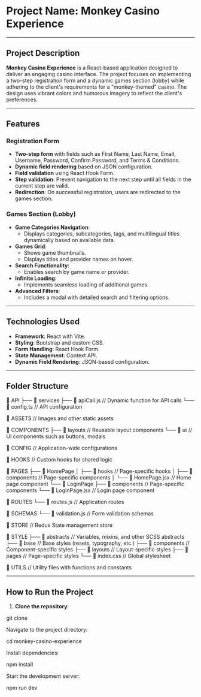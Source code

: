 # Project Name: Monkey Casino Experience
---

## Project Description

**Monkey Casino Experience** is a React-based application designed to deliver an engaging casino interface. The project focuses on implementing a two-step registration form and a dynamic games section (lobby) while adhering to the client's requirements for a "monkey-themed" casino. The design uses vibrant colors and humorous imagery to reflect the client's preferences.

--- 
## Features


### Registration Form

- **Two-step form** with fields such as First Name, Last Name, Email, Username, Password, Confirm Password, and Terms & Conditions.
- **Dynamic field rendering** based on JSON configuration.
- **Field validation** using React Hook Form.
- **Step validation**: Prevent navigation to the next step until all fields in the current step are valid.
- **Redirection**: On successful registration, users are redirected to the games section.

### Games Section (Lobby)

- **Game Categories Navigation**:
    - Displays categories, subcategories, tags, and multilingual titles dynamically based on available data.
- **Games Grid**:
    - Shows game thumbnails.
    - Displays titles and provider names on hover.
- **Search Functionality**:
    - Enables search by game name or provider.
- **Infinite Loading**:
    - Implements seamless loading of additional games.
- **Advanced Filters**:
    - Includes a modal with detailed search and filtering options.

---
## Technologies Used

- **Framework**: React with Vite.
- **Styling**: Bootstrap and custom CSS.
- **Form Handling**: React Hook Form.
- **State Management**: Context API.
- **Dynamic Field Rendering**: JSON-based configuration.

---
## Folder Structure

📁 API ├── 📁 services ├── 📄 apiCall.js // Dynamic function for API calls └── 📄 config.ts // API configuration

📁 ASSETS // Images and other static assets

📁 COMPONENTS ├── 📁 layouts // Reusable layout components └── 📁 ui // UI components such as buttons, modals

📁 CONFIG // Application-wide configurations

📁 HOOKS // Custom hooks for shared logic

📁 PAGES ├── 📁 HomePage │ ├── 📁 hooks // Page-specific hooks │ ├── 📁 components // Page-specific components │ └── 📄 HomePage.jsx // Home page component └── 📁 LoginPage ├── 📁 components // Page-specific components └── 📄 LoginPage.jsx // Login page component

📁 ROUTES └── 📄 routes.js // Application routes

📁 SCHEMAS └── 📄 validation.js // Form validation schemas

📁 STORE // Redux State management store

📁 STYLE ├── 📁 abstracts // Variables, mixins, and other SCSS abstracts ├── 📁 base // Base styles (resets, typography, etc.) ├── 📁 components // Component-specific styles ├── 📁 layouts // Layout-specific styles ├── 📁 pages // Page-specific styles └── 📄 index.css // Global stylesheet

📁 UTILS // Utility files with functions and constants


---
## How to Run the Project

1. **Clone the repository**:

git clone <repository-url>

Navigate to the project directory:

cd monkey-casino-experience

Install dependencies:

npm install

Start the development server:

npm run dev
